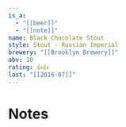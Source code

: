 ```yaml
---
is_a:
  - "[[beer]]"
  - "[[note]]"
name: Black Chocolate Stout
style: Stout - Russian Imperial
brewery: "[[Brooklyn Brewery]]"
abv: 10
rating: 👍👍
last: "[[2016-07]]"
---
```

# Notes


